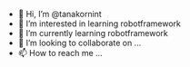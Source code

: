 - 👋 Hi, I’m @tanakornint
- 👀 I’m interested in learning robotframework
- 🌱 I’m currently learning robotframework
- 💞️ I’m looking to collaborate on ...
- 📫 How to reach me ...

<!---
tanakornint/tanakornint is a ✨ special ✨ repository because its `README.md` (this file) appears on your GitHub profile.
You can click the Preview link to take a look at your changes.
--->
